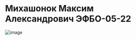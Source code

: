 # Михашонок Максим Александрович ЭФБО-05-22
![image](https://github.com/user-attachments/assets/2e1ea9f2-358d-4b8e-b860-685241e874d8)
